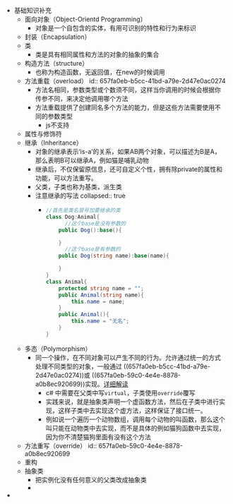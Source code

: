 - 基础知识补充
	- 面向对象（Object-Orientd Programming）
		- 对象是一个自包含的实体，有用可识别的特性和行为来标识
	- 封装（Encapsulation）
	- 类
		- 类是具有相同属性和方法的对象的抽象的集合
	- 构造方法（structure）
		- 也称为构造函数，无返回值，在new的时候调用
	- 方法重载（overload）
	  id:: 657fa0eb-b5cc-41bd-a79e-2d47e0ac0274
		- 方法名相同，参数类型或个数须不同，这样当你调用的时候会根据你传参不同，来决定他调用哪个方法
		- 方法重载提供了创建同名多个方法的能力，但是这些方法需要使用不同的参数类型
			- js不支持
	- 属性与修饰符
	- 继承（Inheritance）
		- 对象的继承表示‘is-a’的关系，如果AB两个对象，可以描述为B是A，那么表明B可以继承A，例如猫是哺乳动物
		- 继承后，不仅保留原信息，还可自定义个性，拥有除private的属性和功能，可以方法重写。
		- 父类，子类也称为基类，派生类
		- 注意继承的写法
		  collapsed:: true
			- ```cs
			  //首先是类名冒号加要继承的类
			  class Dog:Animal{
			    	//这个base是没有参数的
			      public Dog():base(){
			  
			      }
			    	//这个base是有参数的
			      public Dog(string name):base(name){
			  
			      }
			  }
			  class Animal{
			      protected string name = "";
			      public Animal(string name){
			          this.name = name;
			      }
			      public Animal(){
			          this.name = "无名";
			      }
			  }
			  ```
	- 多态（Polymorphism）
		- 同一个操作，在不同对象可以产生不同的行为。允许通过统一的方式处理不同类型的对象，一般通过 ((657fa0eb-b5cc-41bd-a79e-2d47e0ac0274))或 ((657fa0eb-59c0-4e4e-8878-a0b8ec920699))实现。[详细解读](https://zhuanlan.zhihu.com/p/191617344)
			- c# 中需要在父类中写`virtual`，子类使用`override`覆写
			- 实践来说，就是抽象类声明一个虚函数方法，然后在子类中进行实现，这样子类中去实现这个虚方法，这样保证了接口统一。
			- 例如说一个遍历一个动物数组，调用每个动物的叫函数，那么这个叫只能在动物类中去实现，而不是具体的例如猫狗函数中去实现，因为你不清楚猫狗里面有没有这个方法
	- 方法重写（override）
	  id:: 657fa0eb-59c0-4e4e-8878-a0b8ec920699
	- 重构
	- 抽象类
		- 把实例化没有任何意义的父类改成抽象类
		-
-